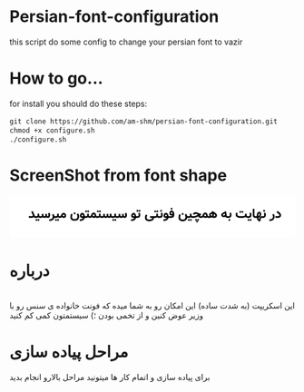 # Persian-font-configuration
this script do some config to change your persian font to vazir

# How to go...
for install you should do these steps:

    git clone https://github.com/am-shm/persian-font-configuration.git
    chmod +x configure.sh
    ./configure.sh
  
# ScreenShot from font shape
<center>
    <img src="https://github.com/am-shm/persian-font-configuration/blob/main/screen-shot.png">
</center>


# درباره 
<br>
این اسکریپت (به شدت ساده) این امکان رو به شما میده که فونت خانواده ی سنس رو با وزیر عوض کنین و از تخمی بودن ؛) سیستمتون کمی کم کنید

# مراحل پیاده سازی
برای پیاده سازی و اتمام کار ها میتونید مراحل بالارو انجام بدید 
